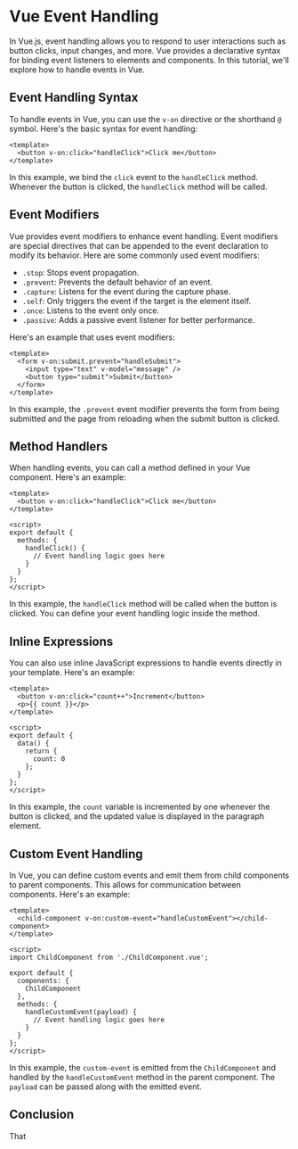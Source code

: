 # Vue Event Handling

In Vue.js, event handling allows you to respond to user interactions such as button clicks, input changes, and more. Vue provides a declarative syntax for binding event listeners to elements and components. In this tutorial, we'll explore how to handle events in Vue.

## Event Handling Syntax

To handle events in Vue, you can use the `v-on` directive or the shorthand `@` symbol. Here's the basic syntax for event handling:
```vue
<template>
  <button v-on:click="handleClick">Click me</button>
</template>
```

In this example, we bind the `click` event to the `handleClick` method. Whenever the button is clicked, the `handleClick` method will be called.

## Event Modifiers

Vue provides event modifiers to enhance event handling. Event modifiers are special directives that can be appended to the event declaration to modify its behavior. Here are some commonly used event modifiers:

- `.stop`: Stops event propagation.
- `.prevent`: Prevents the default behavior of an event.
- `.capture`: Listens for the event during the capture phase.
- `.self`: Only triggers the event if the target is the element itself.
- `.once`: Listens to the event only once.
- `.passive`: Adds a passive event listener for better performance.

Here's an example that uses event modifiers:
```vue
<template>
  <form v-on:submit.prevent="handleSubmit">
    <input type="text" v-model="message" />
    <button type="submit">Submit</button>
  </form>
</template>
```

In this example, the `.prevent` event modifier prevents the form from being submitted and the page from reloading when the submit button is clicked.

## Method Handlers

When handling events, you can call a method defined in your Vue component. Here's an example:
```vue
<template>
  <button v-on:click="handleClick">Click me</button>
</template>

<script>
export default {
  methods: {
    handleClick() {
      // Event handling logic goes here
    }
  }
};
</script>
```

In this example, the `handleClick` method will be called when the button is clicked. You can define your event handling logic inside the method.

## Inline Expressions

You can also use inline JavaScript expressions to handle events directly in your template. Here's an example:
```vue
<template>
  <button v-on:click="count++">Increment</button>
  <p>{{ count }}</p>
</template>

<script>
export default {
  data() {
    return {
      count: 0
    };
  }
};
</script>
```

In this example, the `count` variable is incremented by one whenever the button is clicked, and the updated value is displayed in the paragraph element.

## Custom Event Handling

In Vue, you can define custom events and emit them from child components to parent components. This allows for communication between components. Here's an example:
```vue
<template>
  <child-component v-on:custom-event="handleCustomEvent"></child-component>
</template>

<script>
import ChildComponent from './ChildComponent.vue';

export default {
  components: {
    ChildComponent
  },
  methods: {
    handleCustomEvent(payload) {
      // Event handling logic goes here
    }
  }
};
</script>
```

In this example, the `custom-event` is emitted from the `ChildComponent` and handled by the `handleCustomEvent` method in the parent component. The `payload` can be passed along with the emitted event.

## Conclusion

That
